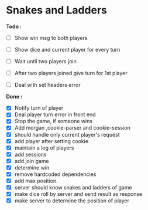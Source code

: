 # Snakes and Ladders

**Todo :**

 - [ ] Show win msg to both players
 - [ ] Show dice and current player for every turn
 - [ ] Wait until two players join
 - [ ] After two players joined give turn for 1st player
 - [ ] Deal with set headers error


**Done :**

 - [x] Notify turn of player
 - [x] Deal player turn error in front end
 - [x] Stop the game, if someone wins
 - [x] Add morgan ,cookie-parser and cookie-session
 - [x] should handle only current player's request
 - [x] add player after setting cookie
 - [x] maintain a log of players
 - [x] add sessions
 - [x] add join game
 - [x] determine win
 - [x] remove hardcoded dependencies
 - [x] add max position.
 - [x] server should know snakes and ladders of game
 - [x] make dice roll by server and send result as response
 - [x] make server to determine the position of player
